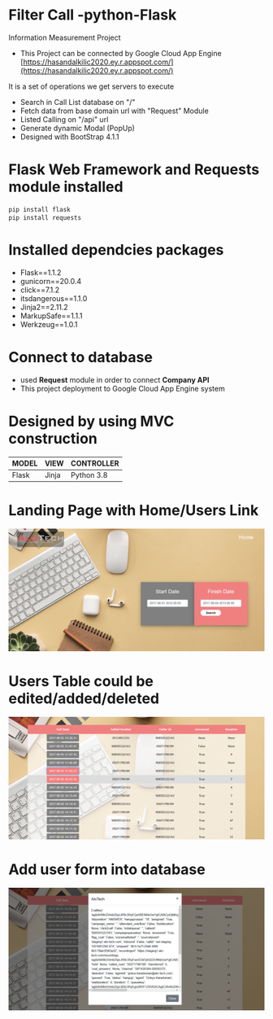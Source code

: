 # Filter Call -python-Flask
Information Measurement Project

* This Project can be connected by Google Cloud App Engine [https://hasandalkilic2020.ey.r.appspot.com/](https://hasandalkilic2020.ey.r.appspot.com/)

It is a set of operations we get servers to execute 

* Search in Call List database on "/"
* Fetch data from base domain url with "Request" Module
* Listed Calling on "/api" url
* Generate dynamic Modal (PopUp) 
* Designed with BootStrap 4.1.1

# Flask Web Framework and Requests module  installed
``` 
pip install flask
pip install requests
```

# Installed dependcies packages
- Flask==1.1.2
- gunicorn==20.0.4
- click==7.1.2
- itsdangerous==1.1.0
- Jinja2==2.11.2
- MarkupSafe==1.1.1
- Werkzeug==1.0.1

# Connect to database
* used <b>Request</b> module in order to connect <b>Company API</b> 
* This project deployment to Google Cloud App Engine system

# Designed by using MVC construction
| MODEL | VIEW | CONTROLLER |
|---| --- | --- |
| Flask | Jinja | Python 3.8 |

# Landing Page with Home/Users Link
![](Readme-Images/Landing.png)

# Users Table could be edited/added/deleted
![](Readme-Images/List.png)

# Add user form into database
![](Readme-Images/PopUp.png)

